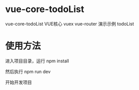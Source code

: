 # vue-core-todoList
vue-core-todoList
VUE核心 vuex vue-router 演示示例 todoList

# 使用方法
进入项目目录，运行
npm install

然后执行
npm run dev

开始开发项目